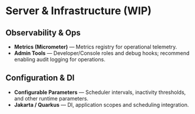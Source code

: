 # Server & Infrastructure (WIP)

## Observability & Ops
- **Metrics (Micrometer)** — Metrics registry for operational telemetry.
- **Admin Tools** — Developer/Console roles and debug hooks; recommend enabling audit logging for operations.

## Configuration & DI
- **Configurable Parameters** — Scheduler intervals, inactivity thresholds, and other runtime parameters.
- **Jakarta / Quarkus** — DI, application scopes and scheduling integration.
